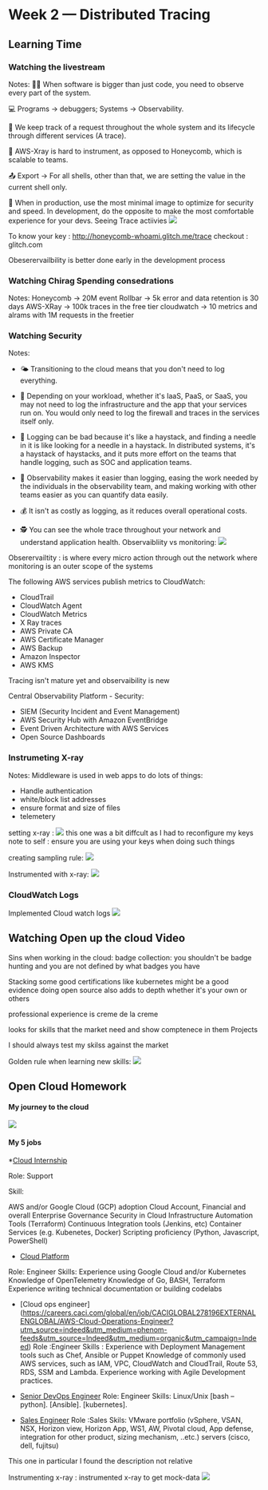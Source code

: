 # Week 2 — Distributed Tracing

## Learning Time

### Watching the livestream

 Notes:
👨‍💻 When software is bigger than just code, you need to observe every part of the system.

💻 Programs -> debuggers; Systems -> Observability.

🔎 We keep track of a request throughout the whole system and its lifecycle through different services (A trace).

🔬 AWS-Xray is hard to instrument, as opposed to Honeycomb, which is scalable to teams.

📤 Export -> For all shells, other than that, we are setting the value in the current shell only.

🚀 When in production, use the most minimal image to optimize for security and speed. In development, do the opposite to make the most comfortable experience for your devs.
Seeing Trace actiivies
![](assets/week2/seeing_honeycomb_trace.png)

To know your key : <http://honeycomb-whoami.glitch.me/trace>
checkout : glitch.com

Obeserervailbility is better done early in the development process

### Watching Chirag Spending consedrations

Notes:
Honeycomb -> 20M event
Rollbar -> 5k error and data retention is 30 days
AWS-XRay -> 100k traces in the free tier
cloudwatch -> 10 metrics and alrams with 1M requests in the freetier

### Watching Security

Notes:
* 🌤️ Transitioning to the cloud means that you don't need to log everything.

* 👷 Depending on your workload, whether it's IaaS, PaaS, or SaaS, you may not need to log the infrastructure and the app that your services run on. You would only need to log the firewall and traces in the services itself only.

* 🚫 Logging can be bad because it's like a haystack, and finding a needle in it is like looking for a needle in a haystack. In distributed systems, it's a haystack of haystacks, and it puts more effort on the teams that handle logging, such as SOC and application teams.

* 👀 Observability makes it easier than logging, easing the work needed by the individuals in the observability team, and making working with other teams easier as you can quantify data easily.

* 💰 It isn't as costly as logging, as it reduces overall operational costs.

* 🕵️ You can see the whole trace throughout your network and understand application health.
Observaibliity vs monitoring:
![](assets/week2/monitor_vs_observer.png)

Obserervailtity : is where every micro action through out the network
where monitoring is an outer scope of the systems

The following AWS services publish metrics to CloudWatch:

* CloudTrail
* CloudWatch Agent
* CloudWatch Metrics
* X Ray traces
* AWS Private CA
* AWS Certificate Manager
* AWS Backup
* Amazon Inspector
* AWS KMS

Tracing isn't mature yet and observaibility is new

Central Observability Platform - Security:

* SIEM (Security Incident and Event Management)
* AWS Security Hub with Amazon EventBridge
* Event Driven Architecture with AWS Services
* Open Source Dashboards

### Instrumeting X-ray

Notes:
Middleware is used in web apps  to do lots of things:

* Handle authentication
* white/block list addresses
* ensure format and size of files
* telemetery

setting x-ray :
![](assets/week2/x-ray-setup.png)
this one was a bit diffcult as I had to reconfigure my keys
note to self : ensure you are using your keys when doing such things

creating sampling rule:
![](assets/week2/sampling_rule.png)

Instrumented with x-ray:
![](assets/week2/x-ray.png)

### CloudWatch Logs

Implemented Cloud watch logs
![](assets/week2/cloudwatch.png)


## Watching Open up the cloud Video

Sins when working in the cloud:
badge collection: you shouldn't be badge hunting and you are not defined by what badges you have

Stacking some good certifications like kubernetes might be a good evidence 
doing open source also adds to depth whether it's your own or others

professional experience is creme de la creme

looks for skills that the market need and show comptenece in them
Projects

I should always test my skilss against the market

Golden rule when learning new skills: 
![](openupthecloud/assets/golden_rules.png)


## Open Cloud Homework

#### My journey to the cloud 
![](openupthecloud/homework/Journey_to_the_cloud.png)


#### My 5 jobs 

*[Cloud Internship]( https://www.indeed.com/viewjob?jk=c238fe6c222e5953&q=Cloud+Engineer+Intern&tk=1gr6g179ikv8o800&from=ja&alid=61dc6dea3df5b162c80f111d&utm_campaign=job_alerts&utm_medium=email&utm_source=jobseeker_emails&rgtk=1gr6g179ikv8o800)

Role: Support 

Skill: 

AWS and/or Google Cloud (GCP) adoption
Cloud Account, Financial and overall Enterprise Governance
Security in Cloud
Infrastructure Automation Tools (Terraform)
Continuous Integration tools (Jenkins, etc)
Container Services (e.g. Kubenetes, Docker)
Scripting proficiency (Python, Javascript, PowerShell)


* [Cloud Platform](https://www.indeed.com/viewjob?jk=81f460cf1edc57e6&q=Cloud+Engineer+Intern&tk=1gr467l1fkv8o800&from=ja&alid=61dc6dea3df5b162c80f111d&utm_campaign=job_alerts&utm_medium=email&utm_source=jobseeker_emails&rgtk=1gr467l1fkv8o800)

Role: Engineer 
Skills: 
Experience using Google Cloud and/or Kubernetes
Knowledge of OpenTelemetry
Knowledge of Go, BASH, Terraform
Experience writing technical documentation or building codelabs


* [Cloud ops engineer] (https://careers.caci.com/global/en/job/CACIGLOBAL278196EXTERNALENGLOBAL/AWS-Cloud-Operations-Engineer?utm_source=indeed&utm_medium=phenom-feeds&utm_source=Indeed&utm_medium=organic&utm_campaign=Indeed)
Role :Engineer
Skills : 
Experience with Deployment Management tools such as Chef, Ansible or Puppet
Knowledge of commonly used AWS services, such as IAM, VPC, CloudWatch and CloudTrail, Route 53, RDS, SSM and Lambda.
Experience working with Agile Development practices.


* [Senior DevOps Engineer](https://brightskiesinc.com/jobs/senior-devops-engineer-2/)
Role: Engineer 
Skills:
Linux/Unix 
[bash – python].
[Ansible].
[kubernetes].

* [Sales Engineer](https://m5.apply.indeed.com/beta/indeedapply/postresumeapply)
Role :Sales
Skils:
VMware portfolio (vSphere, VSAN, NSX, Horizon view, Horizon App, WS1, AW, Pivotal cloud, App defense, integration for other product, sizing mechanism, ..etc.)
servers (cisco, dell, fujitsu)

This one in particular I found the description not relative 

Instrumenting x-ray :
instrumented x-ray to get mock-data
![](assets/week2/x-ray_mock.png)